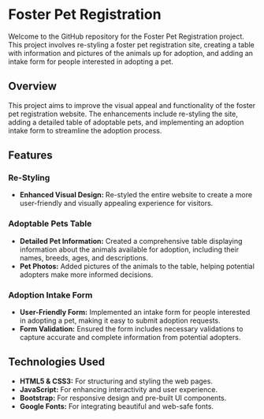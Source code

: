 # Foster Pet Registration

Welcome to the GitHub repository for the Foster Pet Registration project. This project involves re-styling a foster pet registration site, creating a table with information and pictures of the animals up for adoption, and adding an intake form for people interested in adopting a pet.

## Overview

This project aims to improve the visual appeal and functionality of the foster pet registration website. The enhancements include re-styling the site, adding a detailed table of adoptable pets, and implementing an adoption intake form to streamline the adoption process.

## Features

### Re-Styling
- **Enhanced Visual Design:** Re-styled the entire website to create a more user-friendly and visually appealing experience for visitors.

### Adoptable Pets Table
- **Detailed Pet Information:** Created a comprehensive table displaying information about the animals available for adoption, including their names, breeds, ages, and descriptions.
- **Pet Photos:** Added pictures of the animals to the table, helping potential adopters make more informed decisions.

### Adoption Intake Form
- **User-Friendly Form:** Implemented an intake form for people interested in adopting a pet, making it easy to submit adoption requests.
- **Form Validation:** Ensured the form includes necessary validations to capture accurate and complete information from potential adopters.

## Technologies Used
- **HTML5 & CSS3:** For structuring and styling the web pages.
- **JavaScript:** For enhancing interactivity and user experience.
- **Bootstrap:** For responsive design and pre-built UI components.
- **Google Fonts:** For integrating beautiful and web-safe fonts.

